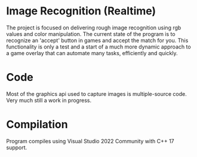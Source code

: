 # Image Recognition (Realtime)
The project is focused on delivering rough image recognition using rgb values and color manipulation. The current state of the program is to recognize an 'accept' button in games and accept the match for you. This functionality is only a test and a start of a much more dynamic approach to a game overlay that can automate many tasks, efficiently and quickly.

# Code
Most of the graphics api used to capture images is multiple-source code.
Very much still a work in progress.

# Compilation
Program compiles using Visual Studio 2022 Community with C++ 17 support.
